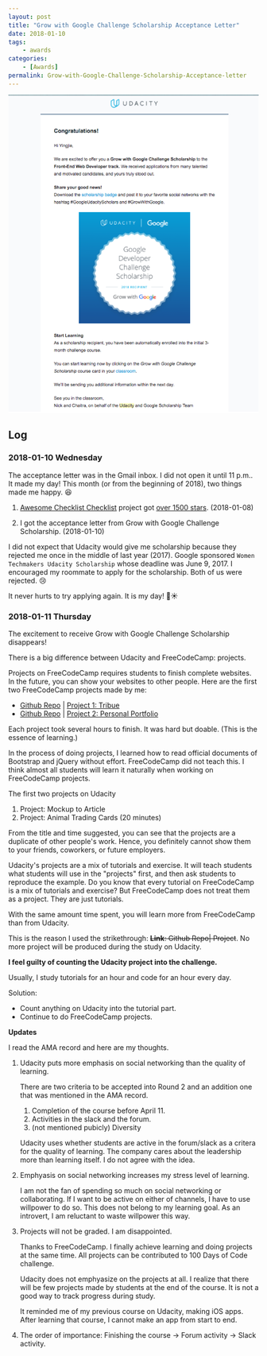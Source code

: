 ```yaml
---
layout: post
title: "Grow with Google Challenge Scholarship Acceptance Letter"
date: 2018-01-10
tags:
	- awards
categories:
	- [Awards]
permalink: Grow-with-Google-Challenge-Scholarship-Acceptance-letter
---
```


<img src="../img/2018-01-10-Grow-with-Google-Challenge-Scholarship-acceptance-letter.png"> 

<!-- more -->

## Log

### 2018-01-10 Wednesday
The acceptance letter was in the Gmail inbox. I did not open it until 11 p.m.. It made my day! This month (or from the beginning of 2018), two things made me happy. 😆

1. [Awesome Checklist Checklist](https://github.com/huyingjie/Checklist-Checklist) project got [over 1500 stars](http://yingjiehu.com/awesome-checklist-checklist/). (2018-01-08)

2. I got the acceptance letter from Grow with Google Challenge Scholarship. (2018-01-10)

I did not expect that Udacity would give me scholarship because they rejected me once in the middle of last year (2017). Google sponsored `Women Techmakers Udacity Scholarship` whose deadline was June 9, 2017. I encouraged my roommate to apply for the scholarship. Both of us were rejected. 😢

It never hurts to try applying again. It is my day! 🌈☀️

### 2018-01-11 Thursday

The excitement to receive Grow with Google Challenge Scholarship disappears!

There is a big difference between Udacity and FreeCodeCamp: projects.

Projects on FreeCodeCamp requires students to finish complete websites. In the future, you can show your websites to other people. Here are the first two FreeCodeCamp projects made by me:

* [Github Repo](https://github.com/huyingjie/tribute-zhugeliang) | [Project 1: Tribue](http://zhugeliang.yingjiehu.com/)
* [Github Repo](https://github.com/huyingjie/projects-page) | [Project 2: Personal Portfolio](http://projects.yingjiehu.com/)

Each project took several hours to finish. It was hard but doable. (This is the essence of learning.)

In the process of doing projects, I learned how to read official documents of Bootstrap and jQuery without effort. FreeCodeCamp did not teach this. I think almost all students will learn it naturally when working on FreeCodeCamp projects.

The first two projects on Udacity

1. Project: Mockup to Article
2. Project: Animal Trading Cards (20 minutes)

From the title and time suggested, you can see that the projects are a duplicate of other people's work. Hence, you definitely cannot show them to your friends, coworkers, or future employers.

Udacity's projects are a mix of tutorials and exercise. It will teach students what students will use in the "projects" first, and then ask students to reproduce the example. Do you know that every tutorial on FreeCodeCamp is a mix of tutorials and exercise? But FreeCodeCamp does not treat them as a project. They are just tutorials.

With the same amount time spent, you will learn more from FreeCodeCamp than from Udacity.

This is the reason I used the strikethrough: <del>**Link**: Github Repo| Project</del>. No more project will be produced during the study on Udacity.

**I feel guilty of counting the Udacity project into the challenge.**

Usually, I study tutorials for an hour and code for an hour every day.

Solution:

* Count anything on Udacity into the tutorial part.
* Continue to do FreeCodeCamp projects.


**Updates**

I read the AMA record and here are my thoughts.

1. Udacity puts more emphasis on social networking than the quality of learning.

	There are two criteria to be accepted into Round 2 and an addition one that was mentioned in the AMA record.

	1. Completion of the course before April 11.
	2. Activities in the slack and the forum.
	3. (not mentioned pubicly) Diversity

	Udacity uses whether students are active in the forum/slack as a critera for the quality of learning. The company cares about the leadership more than learning itself. I do not agree with the idea.

2. Emphyasis on social networking increases my stress level of learning.

	I am not the fan of spending so much on social networking or collaborating. If I want to be active on either of channels, I have to use willpower to do so. This does not belong to my learning goal. As an introvert, I am reluctant to waste willpower this way.

3. Projects will not be graded. I am disappointed.

	Thanks to FreeCodeCamp. I finally achieve learning and doing projects at the same time. All projects can be contributed to 100 Days of Code challenge.

	Udacity does not emphyasize on the projects at all. I realize that there will be few projects made by students at the end of the course. It is not a good way to track progress during study.

	It reminded me of my previous course on Udacity, making iOS apps. After learning that course, I cannot make an app from start to end.

4. The order of importance: Finishing the course -> Forum activity -> Slack activity.
